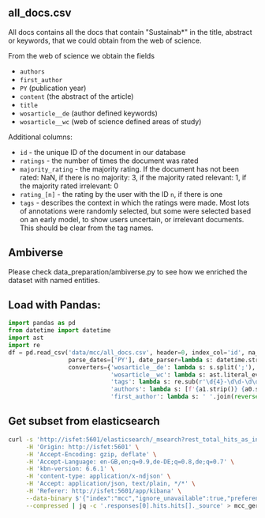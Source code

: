 ## all_docs.csv
All docs contains all the docs that contain "Sustainab*" in the title, abstract
or keywords, that we could obtain from the web of science.

From the web of science we obtain the fields
- `authors`
- `first_author`
- `PY` (publication year)
- `content` (the abstract of the article)
- `title`
- `wosarticle__de` (author defined keywords)
- `wosarticle__wc` (web of science defined areas of study)

Additional columns:
- `id` - the unique ID of the document in our database
- `ratings` - the number of times the document was rated
- `majority_rating` - the majority rating. If the document has not been rated:
NaN, if there is no majority: 3, if the majority rated relevant: 1, if the majority rated irrelevant: 0
- `rating_[n]` - the rating by the user with the ID `n`, if there is one
- `tags` - describes the context in which the ratings were made. Most lots of
annotations were randomly selected, but some were selected based on an early model,
to show users uncertain, or irrelevant documents. This should be clear from the tag names.

## Ambiverse
Please check data_preparation/ambiverse.py to see how we enriched the dataset with named entities.

## Load with Pandas:
```python
import pandas as pd
from datetime import datetime
import ast
import re
df = pd.read_csv('data/mcc/all_docs.csv', header=0, index_col='id', na_filter=False,
                 parse_dates=['PY'], date_parser=lambda s: datetime.strptime(s, '%Y.0'),
                 converters={'wosarticle__de': lambda s: s.split(';'),
                             'wosarticle__wc': lambda s: ast.literal_eval(s),
                             'tags': lambda s: re.sub(r'\d{4}-\d\d-\d\d \d\d:\d\d','', s).split(';'),
                             'authors': lambda s: [f'{a1.strip()} {a0.strip()}' for a0, a1 in zip(s.split(',')[0::2], s.split(',')[1::2])],
                             'first_author': lambda s: ' '.join(reversed(s.split(',')))})
```

## Get subset from elasticsearch
```bash
curl -s 'http://isfet:5601/elasticsearch/_msearch?rest_total_hits_as_int=true&ignore_throttled=true' \
     -H 'Origin: http://isfet:5601' \
     -H 'Accept-Encoding: gzip, deflate' \
     -H 'Accept-Language: en-GB,en;q=0.9,de-DE;q=0.8,de;q=0.7' \
     -H 'kbn-version: 6.6.1' \
     -H 'content-type: application/x-ndjson' \
     -H 'Accept: application/json, text/plain, */*' \
     -H 'Referer: http://isfet:5601/app/kibana' \
     --data-binary $'{"index":"mcc","ignore_unavailable":true,"preference":1552473936116}\n{"version":true,"size":3,"query":{"bool":{"must":[{"query_string":{"query":"germany","analyze_wildcard":true,"default_field":"*"}}], "filter":[],"should":[],"must_not":[]}}}\n' \
     --compressed | jq -c '.responses[0].hits.hits[]._source' > mcc_germany.json
```
